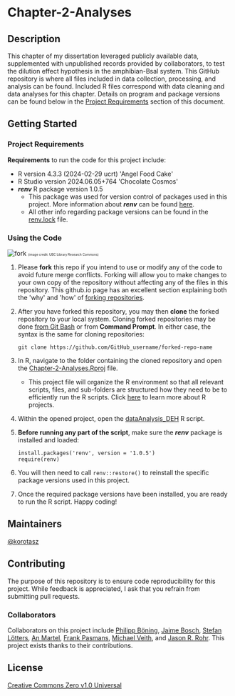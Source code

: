 # Chapter-2-Analyses

## Description
This chapter of my dissertation leveraged publicly available data, supplemented with unpublished records provided by collaborators, to test the dilution effect hypothesis in the amphibian-Bsal system. This GitHub repository is where all files included in data collection, processing, and analysis can be found. Included R files correspond with data cleaning and data analyses for this chapter. Details on program and package versions can be found below in the [Project Requirements](https://github.com/korotasz/Chapter-2-Analyses/edit/main/README.md#Project-Requirements) section of this document. 

## Getting Started
### Project Requirements
**Requirements** to run the code for this project include:
- R version 4.3.3 (2024-02-29 ucrt) 'Angel Food Cake'
- R Studio version 2024.06.05+764 'Chocolate Cosmos'
- ***renv*** R package version 1.0.5
    - This package was used for version control of packages used in this project. More information about ***renv*** can be found [here](https://rstudio.github.io/renv/articles/renv.html). 
    - All other info regarding package versions can be found in the [renv.lock](https://github.com/korotasz/Chapter-2-Analyses/blob/main/renv.lock) file.

### Using the Code
![fork](https://ubc-library-rc.github.io/intro-git/content/figures/git-collaboration_2.png)
<span style="font-size:0.5em;">(image credit: UBC Library Research Commons)</span>
1. Please **fork** this repo if you intend to use or modify any of the code to avoid future merge conflicts. Forking will allow you to make changes to your own copy of the repository without affecting any of the files in this repository. This github.io page has an excellent section explaining both the 'why' and 'how' of [forking repositories](https://ubc-library-rc.github.io/intro-git/content/05_collab_on_github.html#:~:text=top%20right%20corner.-,Clone%20the%20fork%20to%20your%20own%20computer,with%20your%20preferred%20text%20editor.).

2. After you have forked this repository, you may then **clone** the forked repository to your local system. Cloning forked repositories may be done [from Git Bash](https://docs.github.com/en/get-started/quickstart/fork-a-repo#cloning-your-forked-repository) or from **Command Prompt**. In either case, the syntax is the same for cloning repositories:
   ```
   git clone https://github.com/GitHub_username/forked-repo-name
   ```

3. In R, navigate to the folder containing the cloned repository and open the [Chapter-2-Analyses.Rproj](https://github.com/korotasz/Chapter-2-Analyses/blob/main/Chapter-2-Analyses.Rproj) file.
   - This project file will organize the R environment so that all relevant scripts, files, and sub-folders are structured how they need to be to efficiently run the R scripts. Click [here](https://r4ds.had.co.nz/workflow-projects.html#rstudio-projects) to learn more about R projects.

4. Within the opened project, open the [dataAnalysis_DEH](https://github.com/korotasz/Chapter-2-Analyses/blob/main/dataAnalysis_DEH.R) R script.

5. **Before running any part of the script**, make sure the ***renv*** package is installed and loaded:
   ```
   install.packages('renv', version = '1.0.5')
   require(renv)
   ```
   
6. You will then need to call ```renv::restore()``` to reinstall the specific package versions used in this project.

7. Once the required package versions have been installed, you are ready to run the R script. Happy coding!

## Maintainers
[@korotasz](https://github.com/korotasz)

## Contributing
The purpose of this repository is to ensure code reproducibility for this project. While feedback is appreciated, I ask that you refrain from submitting pull requests.

### Collaborators
Collaborators on this project include [Philipp Böning](), [Jaime Bosch](https://scholar.google.com/citations?user=t5frSGQAAAAJ&hl=en), [Stefan Lötters](https://www.loetterslab.de/),  [An Martel](https://biblio.ugent.be/person/F5F50C8C-F0ED-11E1-A9DE-61C894A0A6B4), [Frank Pasmans](https://biblio.ugent.be/person/F573FD86-F0ED-11E1-A9DE-61C894A0A6B4), [Michael Veith](https://www.researchgate.net/profile/Michael-Veith-2/28), and [Jason R. Rohr](https://scholar.google.com/citations?user=yaRksUAAAAAJ&hl=en). This project exists thanks to their contributions.





## License
[Creative Commons Zero v1.0 Universal](https://github.com/korotasz/Chapter-2-Analyses/blob/main/LICENSE)
